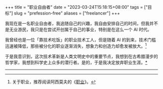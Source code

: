 +++
title = "职业自由者"
date = "2023-03-24T15:18:15+08:00"
tags = ["目标"]
slug = "prefession-free"
aliases = ["freelancer"]
+++

我现在是一名职业自由者，我追随自己的兴趣，我自由安排自己的时间，但我并不是无业游民，我只是在尝试开创属于自己的事业，特别是在这么一个 AI 时代。

我曾经也是一位「靠技术吃饭」的职业技术工人，但是随着 AI 的到来，技术门槛迅速被降低，那些被分化的职业逐渐消失，想象力和创造力却愈发被放大。[^1]

于是我意识到，这次技术革新是人类文明史中的重要节点，我想到在古希腊漫步的哲学家，我想到科学史上众多的潜行者。是的，于是我决定放弃职业生涯。[*](https://reuixiy.notion.site/bc82b22cbec945f69e6eb5cb4392988d)

---

[^1]: 关于职业，推荐阅读阿西莫夫的《[职业](https://reuixiy.notion.site/dbd0c256b367477685c7bf33fa834bfe)》。
